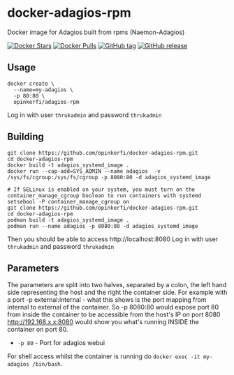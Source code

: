 # docker-adagios-rpm
Docker image for Adagios built from rpms (Naemon-Adagios)

[![Docker Stars](https://img.shields.io/docker/stars/opinkerfi/adagios-rpm.svg)]()
[![Docker Pulls](https://img.shields.io/docker/pulls/opinkerfi/adagios-rpm.svg)]()
[![GitHub tag](https://img.shields.io/github/tag/opinkerfi/adagios-rpm.svg)]()
[![GitHub release](https://img.shields.io/github/release/opinkerfi/adagios-rpm.svg)]()

## Usage

```
docker create \
  --name=my-adagios \
  -p 80:80 \
  opinkerfi/adagios-rpm
```

Log in with user `thrukadmin` and password `thrukadmin`

## Building

```
git clone https://github.com/opinkerfi/docker-adagios-rpm.git
cd docker-adagios-rpm
docker build -t adagios_systemd_image .
docker run --cap-add=SYS_ADMIN --name adagios  -v /sys/fs/cgroup:/sys/fs/cgroup -p 8080:80 -d adagios_systemd_image
```

```shell
# If SELinux is enabled on your system, you must turn on the container_manage_cgroup boolean to run containers with systemd 
setsebool -P container_manage_cgroup on
git clone https://github.com/opinkerfi/docker-adagios-rpm.git
cd docker-adagios-rpm
podman build -t adagios_systemd_image .
podman run --name adagios -p 8080:80 -d adagios_systemd_image
```

Then you should be able to access http://localhost:8080
Log in with user `thrukadmin` and password `thrukadmin`

## Parameters

The parameters are split into two halves, separated by a colon, the left hand side representing the host and the right the container side. 
For example with a port -p external:internal - what this shows is the port mapping from internal to external of the container.
So -p 8080:80 would expose port 80 from inside the container to be accessible from the host's IP on port 8080
http://192.168.x.x:8080 would show you what's running INSIDE the container on port 80.

* `-p 80` - Port for adagios webui

For shell access whilst the container is running do `docker exec -it my-adagios /bin/bash`.
